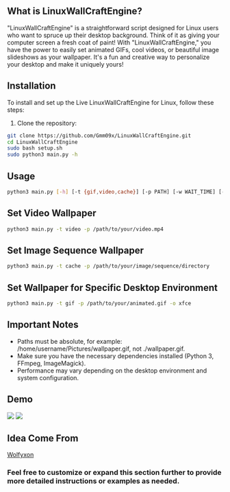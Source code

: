 ## What is LinuxWallCraftEngine?
"LinuxWallCraftEngine" is a straightforward script designed for Linux users who want to spruce up their desktop background. 
Think of it as giving your computer screen a fresh coat of paint! With "LinuxWallCraftEngine," you have the power to easily set animated GIFs, cool videos, or beautiful image slideshows as your wallpaper. 
It's a fun and creative way to personalize your desktop and make it uniquely yours!

## Installation

To install and set up the Live LinuxWallCraftEngine for Linux, follow these steps:

1. Clone the repository:

 ```bash
git clone https://github.com/Gmm09x/LinuxWallCraftEngine.git
cd LinuxWallCraftEngine
sudo bash setup.sh
sudo python3 main.py -h   
```	

## Usage
```bash
python3 main.py [-h] [-t {gif,video,cache}] [-p PATH] [-w WAIT_TIME] [-o {xfce,i3wm,kde}]
```

## Set Video Wallpaper
```bash
python3 main.py -t video -p /path/to/your/video.mp4
```

## Set Image Sequence Wallpaper
```bash
python3 main.py -t cache -p /path/to/your/image/sequence/directory
```

## Set Wallpaper for Specific Desktop Environment
```bash
python3 main.py -t gif -p /path/to/your/animated.gif -o xfce
```

## Important Notes
* Paths must be absolute, for example: /home/username/Pictures/wallpaper.gif, not ./wallpaper.gif.
* Make sure you have the necessary dependencies installed (Python 3, FFmpeg, ImageMagick).
* Performance may vary depending on the desktop environment and system configuration.

## Demo

<p>
<img src="https://github.com/Gmm09x/LinuxWallCraftEngine/blob/main/src/doc/demos/Demo.gif?raw=true">
<img src="https://github.com/Gmm09x/LinuxWallCraftEngine/blob/main/src/doc/demos/Demo1.gif?raw=true">
</p>



## Idea Come From
[Wolfyxon](https://github.com/Wolfyxon/xfce-live-wallpaper?tab=readme-ov-file)


### Feel free to customize or expand this section further to provide more detailed instructions or examples as needed.
